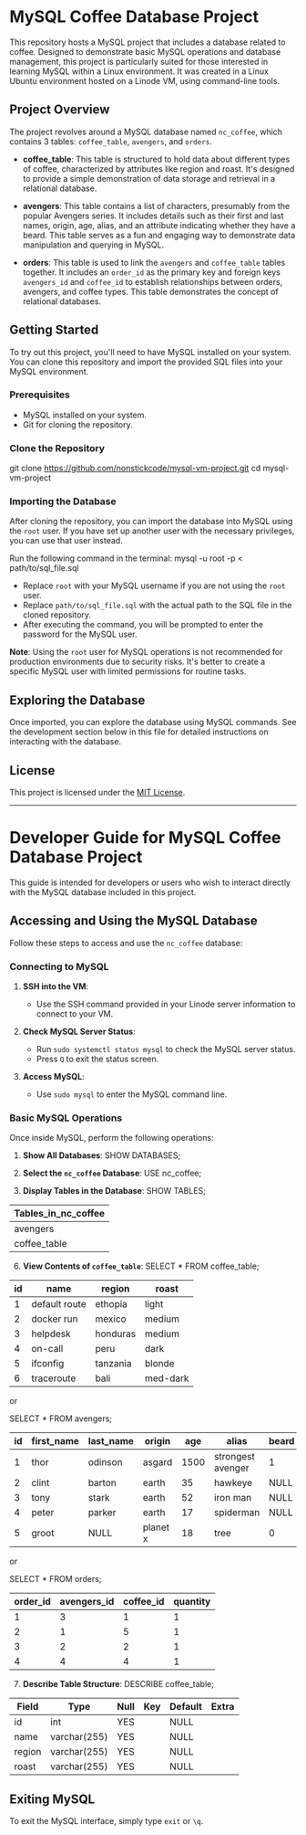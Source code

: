 # MySQL Coffee Database Project

This repository hosts a MySQL project that includes a database related to coffee. Designed to demonstrate basic MySQL operations and database management, this project is particularly suited for those interested in learning MySQL within a Linux environment. It was created in a Linux Ubuntu environment hosted on a Linode VM, using command-line tools.

## Project Overview

The project revolves around a MySQL database named `nc_coffee`, which contains 3 tables: `coffee_table`, `avengers`, and `orders`.

- **coffee_table**: This table is structured to hold data about different types of coffee, characterized by attributes like region and roast. It's designed to provide a simple demonstration of data storage and retrieval in a relational database.

- **avengers**: This table contains a list of characters, presumably from the popular Avengers series. It includes details such as their first and last names, origin, age, alias, and an attribute indicating whether they have a beard. This table serves as a fun and engaging way to demonstrate data manipulation and querying in MySQL.

- **orders**: This table is used to link the `avengers` and `coffee_table` tables together. It includes an `order_id` as the primary key and foreign keys `avengers_id` and `coffee_id` to establish relationships between orders, avengers, and coffee types. This table demonstrates the concept of relational databases.

## Getting Started

To try out this project, you'll need to have MySQL installed on your system. You can clone this repository and import the provided SQL files into your MySQL environment.

### Prerequisites

- MySQL installed on your system.
- Git for cloning the repository.

### Clone the Repository

git clone https://github.com/nonstickcode/mysql-vm-project.git
cd mysql-vm-project

### Importing the Database

After cloning the repository, you can import the database into MySQL using the `root` user. If you have set up another user with the necessary privileges, you can use that user instead.

Run the following command in the terminal: mysql -u root -p < path/to/sql_file.sql

- Replace `root` with your MySQL username if you are not using the `root` user.
- Replace `path/to/sql_file.sql` with the actual path to the SQL file in the cloned repository.
- After executing the command, you will be prompted to enter the password for the MySQL user.

**Note**: Using the `root` user for MySQL operations is not recommended for production environments due to security risks. It's better to create a specific MySQL user with limited permissions for routine tasks.

## Exploring the Database

Once imported, you can explore the database using MySQL commands. See the development section below in this file for detailed instructions on interacting with the database.

## License

This project is licensed under the [MIT License](LICENSE).




***



# Developer Guide for MySQL Coffee Database Project

This guide is intended for developers or users who wish to interact directly with the MySQL database included in this project.

## Accessing and Using the MySQL Database

Follow these steps to access and use the `nc_coffee` database:

### Connecting to MySQL

1. **SSH into the VM**:
   - Use the SSH command provided in your Linode server information to connect to your VM.

2. **Check MySQL Server Status**:
   - Run `sudo systemctl status mysql` to check the MySQL server status.
   - Press `Q` to exit the status screen.

3. **Access MySQL**:
   - Use `sudo mysql` to enter the MySQL command line.

### Basic MySQL Operations

Once inside MySQL, perform the following operations:

1. **Show All Databases**:
SHOW DATABASES;

2. **Select the `nc_coffee` Database**:
USE nc_coffee;

4. **Display Tables in the Database**:
SHOW TABLES;

| Tables_in_nc_coffee |
|---------------------|
| avengers            |
| coffee_table        |


6. **View Contents of `coffee_table`**:
SELECT * FROM coffee_table;

| id | name          | region   | roast   |
|----|---------------|----------|---------|
| 1  | default route | ethopia  | light   |
| 2  | docker run    | mexico   | medium  |
| 3  | helpdesk      | honduras | medium  |
| 4  | on-call       | peru     | dark    |
| 5  | ifconfig      | tanzania | blonde  |
| 6  | traceroute    | bali     | med-dark|


or

SELECT * FROM avengers;

| id | first_name | last_name | origin   | age  | alias             | beard |
|----|------------|-----------|----------|------|-------------------|-------|
| 1  | thor       | odinson   | asgard   | 1500 | strongest avenger | 1     |
| 2  | clint      | barton    | earth    | 35   | hawkeye           | NULL  |
| 3  | tony       | stark     | earth    | 52   | iron man          | NULL  |
| 4  | peter      | parker    | earth    | 17   | spiderman         | NULL  |
| 5  | groot      | NULL      | planet x | 18   | tree              | 0     |

or 

SELECT * FROM orders;

| order_id | avengers_id | coffee_id | quantity |
|----------|-------------|-----------|----------|
|    1     |     3       |     1     |    1     |
|    2     |     1       |     5     |    1     |
|    3     |     2       |     2     |    1     |
|    4     |     4       |     4     |    1     |

7. **Describe Table Structure**:
DESCRIBE coffee_table;

| Field  | Type         | Null | Key | Default | Extra |
|--------|--------------|------|-----|---------|-------|
| id     | int          | YES  |     | NULL    |       |
| name   | varchar(255) | YES  |     | NULL    |       |
| region | varchar(255) | YES  |     | NULL    |       |
| roast  | varchar(255) | YES  |     | NULL    |       |


## Exiting MySQL

To exit the MySQL interface, simply type `exit` or `\q`.
